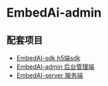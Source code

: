 # EmbedAi-admin

## 配套项目

- [EmbedAI-sdk h5端sdk](https://github.com/congwa/EmbedAI-sdk)
- [EmbedAI-admin 后台管理端](https://github.com/congwa/EmbedAI-admin)
- [EmbedAI-server 服务端](https://github.com/congwa/EmbedAI-server)